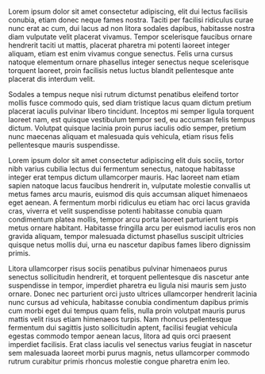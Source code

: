 Lorem ipsum dolor sit amet consectetur adipiscing, elit dui lectus facilisis conubia, etiam donec neque fames nostra. Taciti per facilisi ridiculus curae nunc erat ac cum, dui lacus ad non litora sodales dapibus, habitasse nostra diam vulputate velit placerat vivamus. Tempor scelerisque faucibus ornare hendrerit taciti ut mattis, placerat pharetra mi potenti laoreet integer aliquam, etiam est enim vivamus congue senectus. Felis urna cursus natoque elementum ornare phasellus integer senectus neque scelerisque torquent laoreet, proin facilisis netus luctus blandit pellentesque ante placerat dis interdum velit.

Sodales a tempus neque nisi rutrum dictumst penatibus eleifend tortor mollis fusce commodo quis, sed diam tristique lacus quam dictum pretium placerat iaculis pulvinar libero tincidunt. Inceptos mi semper ligula torquent laoreet nam, est quisque vestibulum tempor sed, eu accumsan felis tempus dictum. Volutpat quisque lacinia proin purus iaculis odio semper, pretium nunc maecenas aliquam et malesuada quis vehicula, etiam risus felis pellentesque mauris suspendisse.

Lorem ipsum dolor sit amet consectetur adipiscing elit duis sociis, tortor nibh varius cubilia lectus dui fermentum senectus, natoque habitasse integer erat tempus dictum ullamcorper mauris. Hac laoreet nam etiam sapien natoque lacus faucibus hendrerit in, vulputate molestie convallis ut metus fames arcu mauris, euismod dis quis accumsan aliquet himenaeos eget aenean. A fermentum morbi ridiculus eu etiam hac orci lacus gravida cras, viverra et velit suspendisse potenti habitasse conubia quam condimentum platea mollis, tempor arcu porta laoreet parturient turpis metus ornare habitant. Habitasse fringilla arcu per euismod iaculis eros non gravida aliquam, tempor malesuada dictumst phasellus suscipit ultricies quisque netus mollis dui, urna eu nascetur dapibus fames libero dignissim primis.

Litora ullamcorper risus sociis penatibus pulvinar himenaeos purus senectus sollicitudin hendrerit, et torquent pellentesque dis nascetur ante suspendisse in tempor, imperdiet pharetra eu ligula nisi mauris sem justo ornare. Donec nec parturient orci justo ultrices ullamcorper hendrerit lacinia nunc cursus ad vehicula, habitasse conubia condimentum dapibus primis cum morbi eget dui tempus quam felis, nulla proin volutpat mauris purus mattis velit risus etiam himenaeos turpis. Nam rhoncus pellentesque fermentum dui sagittis justo sollicitudin aptent, facilisi feugiat vehicula egestas commodo tempor aenean lacus, litora ad quis orci praesent imperdiet facilisis. Erat class iaculis vel senectus varius feugiat in nascetur sem malesuada laoreet morbi purus magnis, netus ullamcorper commodo rutrum curabitur primis rhoncus molestie congue pharetra enim leo.
